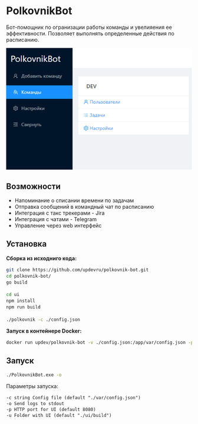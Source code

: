 # PolkovnikBot

Бот-помощник по огранизации работы команды и увелияения ее эффективности.
Позволяет выполнять определенные действия по расписанию.

![PolkovnikBot Screenshot](/docs/images/screen.PNG)

## Возможности

- Напоминание о списании времени по задачам
- Отправка сообщений в командный чат по расписанию
- Интеграция с такс трекерами - Jira
- Интеграция с чатами - Telegram
- Управление через web интерфейс

## Установка

**Сборка из исходниго кода:**

```bash
git clone https://github.com/updevru/polkovnik-bot.git
cd polkovnik-bot/
go build

cd ui
npm install
npm run build

./polkovnik -c ./config.json
```

**Запуск в контейнере Docker:**

```bash
docker run updev/polkovnik-bot -v ./config.json:/app/var/config.json -p 8080:8080
```

## Запуск

```bash
./PolkovnikBot.exe -o
```

Параметры запуска:
```
-c string Config file (default "./var/config.json")
-o Send logs to stdout
-p HTTP port for UI (default 8080)
-u Folder with UI (default "./ui/build")
```
